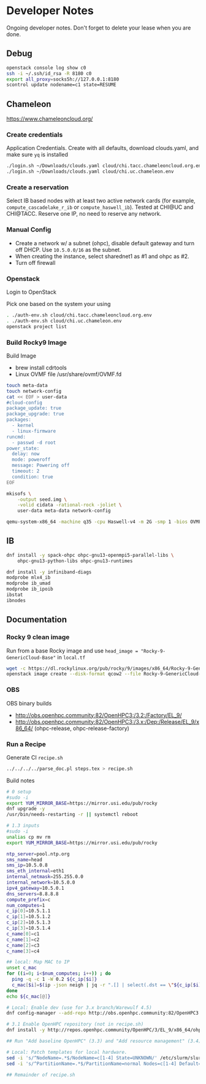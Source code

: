 # Developer Notes

Ongoing developer notes.  Don't forget to delete your lease when you are done.

## Debug

```bash
openstack console log show c0
ssh -i ~/.ssh/id_rsa -R 8180 c0
export all_proxy=socks5h://127.0.0.1:8180
scontrol update nodename=c1 state=RESUME
```

## Chameleon
https://www.chameleoncloud.org/

### Create credentials

Application Credentials.  Create with all defaults, download clouds.yaml, and make sure `yq` is installed
```bash
./login.sh ~/Downloads/clouds.yaml cloud/chi.tacc.chameleoncloud.org.env
./login.sh ~/Downloads/clouds.yaml cloud/chi.uc.chameleon.env
```

### Create a reservation

Select IB based nodes with at least two active network cards (for example, `compute_cascadelake_r_ib` or `compute_haswell_ib`).  Tested at CHI@UC and CHI@TACC.  Reserve one IP, no need to reserve any network.

### Manual Config

* Create a network w/ a subnet (ohpc), disable default gateway and turn off DHCP.  Use `10.5.0.0/16` as the subnet. 
* When creating the instance, select sharednet1 as #1 and ohpc as #2.
* Turn off firewall

### Openstack
Login to OpenStack

Pick one based on the system your using
```bash
. ./auth-env.sh cloud/chi.tacc.chameleoncloud.org.env
. ./auth-env.sh cloud/chi.uc.chameleon.env
openstack project list
```

### Build Rocky9 Image

Build Image
* brew install cdrtools
* Linux OVMF file /usr/share/ovmf/OVMF.fd

```bash
touch meta-data
touch network-config
cat << EOF > user-data
#cloud-config
package_update: true
package_upgrade: true
packages:
  - kernel
  - linux-firmware
runcmd:
  - passwd -d root
power_state:
  delay: now
  mode: poweroff
  message: Powering off
  timeout: 2
  condition: true
EOF

mkisofs \
    -output seed.img \
    -volid cidata -rational-rock -joliet \
    user-data meta-data network-config

qemu-system-x86_64 -machine q35 -cpu Haswell-v4 -m 2G -smp 1 -bios OVMF.fd -drive file=head.qcow2,format=qcow2,if=virtio -drive file=seed.img,index=1,media=cdrom -nic user,model=virtio-net-pci -nographic
```

## IB

```bash
dnf install -y spack-ohpc ohpc-gnu13-openmpi5-parallel-libs \
    ohpc-gnu13-python-libs ohpc-gnu13-runtimes

dnf install -y infiniband-diags
modprobe mlx4_ib 
modprobe ib_umad 
modprobe ib_ipoib
ibstat
ibnodes

```

## Documentation

### Rocky 9 clean image

Run from a base Rocky image and use `head_image = "Rocky-9-GenericCloud-Base"` in `local.tf`
```bash
wget -c https://dl.rockylinux.org/pub/rocky/9/images/x86_64/Rocky-9-GenericCloud-Base.latest.x86_64.qcow2
openstack image create --disk-format qcow2 --file Rocky-9-GenericCloud-Base.latest.x86_64.qcow2 --property hw_firmware_type='uefi' --property hw_scsi_model='virtio-scsi' --property hw_machine_type=q35 Rocky-9-GenericCloud-Base
```

### OBS

OBS binary builds
* http://obs.openhpc.community:82/OpenHPC3:/3.2:/Factory/EL_9/
* http://obs.openhpc.community:82/OpenHPC3:/3.x:/Dep:/Release/EL_9/x86_64/ (ohpc-release, ohpc-release-factory)

### Run a Recipe

Generate CI `recipe.sh`
```bash
../../../../parse_doc.pl steps.tex > recipe.sh 
```

Build notes
```bash
# 0 setup
#sudo -i
export YUM_MIRROR_BASE=https://mirror.usi.edu/pub/rocky
dnf upgrade -y
/usr/bin/needs-restarting -r || systemctl reboot

# 1.3 inputs
#sudo -i
unalias cp mv rm
export YUM_MIRROR_BASE=https://mirror.usi.edu/pub/rocky

ntp_server=pool.ntp.org
sms_name=head
sms_ip=10.5.0.8
sms_eth_internal=eth1
internal_netmask=255.255.0.0
internal_network=10.5.0.0
ipv4_gateway=10.5.0.1
dns_servers=8.8.8.8
compute_prefix=c
num_computes=1
c_ip[0]=10.5.1.1
c_ip[1]=10.5.1.2
c_ip[2]=10.5.1.3
c_ip[3]=10.5.1.4
c_name[0]=c1
c_name[1]=c2
c_name[2]=c3
c_name[3]=c4

## local: Map MAC to IP
unset c_mac
for ((i=0; i<$num_computes; i++)) ; do
  ping -q -c 1 -W 0.2 ${c_ip[$i]}
  c_mac[$i]=$(ip -json neigh | jq -r ".[] | select(.dst == \"${c_ip[$i]}\").lladdr")
done
echo ${c_mac[@]}

# Local: Enable dev (use for 3.x branch/Warewulf 4.5)
dnf config-manager --add-repo http://obs.openhpc.community:82/OpenHPC3:/3.2:/Factory/EL_9/

# 3.1 Enable OpenHPC repository (not in recipe.sh)
dnf install -y http://repos.openhpc.community/OpenHPC/3/EL_9/x86_64/ohpc-release-3-1.el9.x86_64.rpm

## Run "Add baseline OpenHPC" (3.3) and "Add resource management" (3.4)

# Local: Patch templates for local hardware.
sed -i 's/^NodeName=.*$/NodeName=c[1-4] State=UNKNOWN/' /etc/slurm/slurm.conf
sed -i 's/^PartitionName=.*$/PartitionName=normal Nodes=c[1-4] Default=YES/' /etc/slurm/slurm.conf

## Remainder of recipe.sh

```
